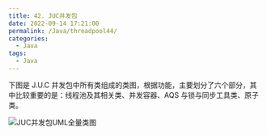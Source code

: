 ```yaml
---
title: 42. JUC并发包
date: 2022-09-14 17:21:00
permalink: /Java/threadpool44/
categories: 
  - Java
tags: 
  - Java
---
```


下图是 J.U.C 并发包中所有类组成的类图，根据功能，主要划分了六个部分，其中比较重要的是：线程池及其相关类、并发容器、AQS 与锁与同步工具类、原子类。

![JUC并发包UML全量类图](https://img-blog.csdnimg.cn/7b4c81515b0c48368e9a8201016873f0.png)

